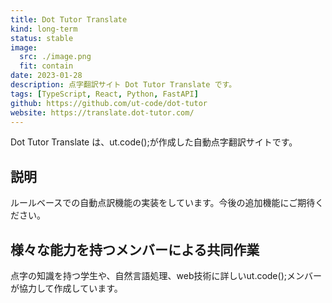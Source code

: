 ```yaml
---
title: Dot Tutor Translate
kind: long-term
status: stable
image:
  src: ./image.png
  fit: contain
date: 2023-01-28
description: 点字翻訳サイト Dot Tutor Translate です。
tags: [TypeScript, React, Python, FastAPI]
github: https://github.com/ut-code/dot-tutor
website: https://translate.dot-tutor.com/
---
```


Dot Tutor Translate は、ut.code();が作成した自動点字翻訳サイトです。

## 説明

ルールベースでの自動点訳機能の実装をしています。今後の追加機能にご期待ください。

## 様々な能力を持つメンバーによる共同作業

点字の知識を持つ学生や、自然言語処理、web技術に詳しいut.code();メンバーが協力して作成しています。
